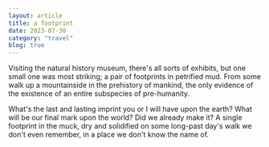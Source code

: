 ```yaml
---
layout: article
title: a footprint
date: 2023-07-30
category: "travel"
blog: true
---
```

Visiting the natural history museum, there's all sorts of exhibits, but one small one was most striking;
a pair of footprints in petrified mud. From some walk up a mountainside in the prehistory of mankind, the only evidence of the existence of an entire subspecies of pre-humanity.

What's the last and lasting imprint you or I will have upon the earth? 
What will be our final mark upon the world?
Did we already make it? A single footprint in the muck, dry and solidified on some long-past day's walk we don't even remember, in a place we don't know the name of. 